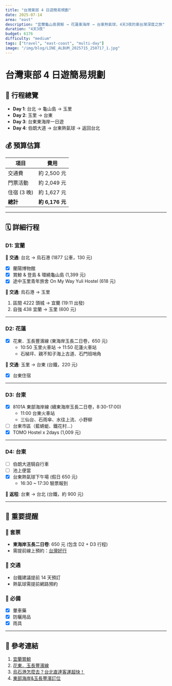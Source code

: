 ```yaml
---
title: "台灣東部 4 日遊簡易規劃"
date: 2025-07-14
area: "east"
description: "宜蘭龜山島賞鯨 → 花蓮東海岸 → 台東熱氣球，4天3夜的東台灣深度之旅"
duration: "4天3夜"
budget: 6176
difficulty: "medium"
tags: ["travel", "east-coast", "multi-day"]
image: "/img/blog/LINE_ALBUM_2025715_250717_1.jpg"
---
```


# 台灣東部 4 日遊簡易規劃

## 📅 行程總覽

- **Day 1**: 台北 → 龜山島 → 玉里
- **Day 2**: 玉里 → 台東
- **Day 3**: 台東東海岸一日遊
- **Day 4**: 伯朗大道 → 台東熱氣球 → 返回台北

## 💰 預算估算

| 項目        | 費用            |
| ----------- | --------------- |
| 交通費      | 約 2,500 元     |
| 門票活動    | 約 2,049 元     |
| 住宿 (3 晚) | 約 1,627 元     |
| **總計**    | **約 6,176 元** |

---

## 🗓️ 詳細行程

### D1: 宜蘭

**🚌 交通**: 台北 → 烏石港 (1877 公車，130 元)

- [x] 蘭陽博物館
- [x] 賞鯨 & 登島 & 環繞龜山島 (1,399 元)
- [x] 途中玉里青年旅舍 On My Way Yuli Hostel (618 元)

**🚊 交通**: 烏石港 → 玉里

1. 區間 4222 頭城 → 宜蘭 (19:11 出發)
2. 自強 438 宜蘭 → 玉里 (600 元)

---

### D2: 花蓮

- [x] 花東．玉長豐濱線 (東海岸玉長二日卷，650 元)
  - 10:50 玉里火車站 → 11:50 花蓮火車站
  - 石梯坪、親不知子海上古道、石門班哨角

**🚊 交通**: 玉里 → 台東 (台鐵，220 元)

- [x] 台東住宿

---

### D3: 台東

- [x] 8101A 東部海岸線 (續東海岸玉長二日卷，8:30-17:00)
  - 11:00 台東火車站
  - 三仙台、石雨傘、水往上流、小野柳
- [ ] 台東市區（藍蜻蜓、鐵花村...）
- [x] TOMO Hostel x 2days (1,009 元)

---

### D4: 台東

- [ ] 伯朗大道騎自行車
- [ ] 池上便當
- [x] 台東熱氣球下午場 (假日 650 元)
  - 16:30 ~ 17:30 驗票報到

**🚊 返程**: 台東 → 台北 (台鐵，約 900 元)

---

## 📝 重要提醒

### 🎫 套票

- **東海岸玉長二日卷**: 650 元 (包含 D2 + D3 行程)
- 需提前線上預約：[台灣好行](https://www.hodiway.com/tw/index.php)

### 🚗 交通

- 台鐵建議提前 14 天預訂
- 熱氣球需提前網路預約

### 🎒 必備

- [x] 暈車藥
- [x] 防曬用品
- [x] 雨具

---

## 🔗 參考連結

1. [宜蘭賞鯨](https://www.klook.com/zh-TW/activity/10737-turtle-island-whale-watching-tour-yilan/?spm=SearchResult.SearchResult_LIST&clickId=f78c0c29bf)
2. [花東．玉長豐濱線](https://activity.eztravel.com.tw/detail/TKAI000009663)
3. [烏石港怎麼去？台北直達客運超快！](https://ianchen.life/wushi-harbor-yilan/)
4. [東部海岸&玉長豐濱訂位](https://www.hodiway.com/tw/index.php)
